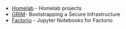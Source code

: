 - [Homelab](https://omussell.github.io/homelab/homelab/) - Homelab projects
- [GRIM](https://omussell.github.io/grim/)- Bootstrapping a Secure Infrastructure
- [Factorio](https://github.com/omussell/factorio_jupyter) - Jupyter Notebooks for Factorio
<!--- Ominous: - Control NGINX configurations, similar to NGINX Controller-->
